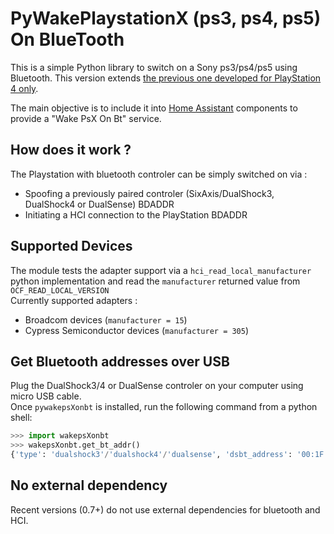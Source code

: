 # PyWakePlaystationX (ps3, ps4, ps5) On BlueTooth
This is a simple Python library to switch on a Sony ps3/ps4/ps5 using Bluetooth.  This version extends [the previous one developed for PlayStation 4 only](https://github.com/FreeTHX/pywakeps4onbt).

The main objective is to include it into [Home Assistant](https://www.home-assistant.io/ "Home Assistant") components to provide a "Wake PsX On Bt" service.

## How does it work ?
The Playstation with bluetooth controler can be simply switched on via :
- Spoofing a previously paired controler (SixAxis/DualShock3, DualShock4 or DualSense) BDADDR
- Initiating a HCI connection to the PlayStation BDADDR

## Supported Devices
The module tests the adapter support via a ```hci_read_local_manufacturer``` python implementation and read the ```manufacturer``` returned value from ```OCF_READ_LOCAL_VERSION```  
Currently supported adapters :
- Broadcom devices (```manufacturer = 15```)
- Cypress Semiconductor devices (```manufacturer = 305```)

## Get Bluetooth addresses over USB
Plug the DualShock3/4 or DualSense controler on your computer using micro USB cable.  
Once ```pywakepsXonbt``` is installed, run the following command from a python shell:
```python
>>> import wakepsXonbt
>>> wakepsXonbt.get_bt_addr()
{'type': 'dualshock3'/'dualshock4'/'dualsense', 'dsbt_address': '00:1F:E2:12:34:56', 'psXbt_address': '90:CD:B6:12:34:56'}
```

## No external dependency
Recent versions (0.7+) do not use external dependencies for bluetooth and HCI.